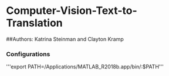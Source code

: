# Computer-Vision-Text-to-Translation
##Authors: Katrina Steinman and Clayton Kramp
### Configurations
'''export PATH=/Applications/MATLAB\_R2018b.app/bin/:$PATH'''
